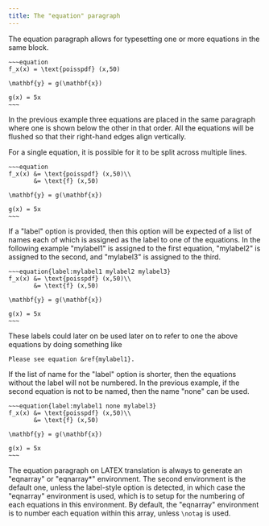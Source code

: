 ```yaml
---
title: The "equation" paragraph
---
```


The equation paragraph allows for typesetting one or more equations
in the same block. 

    ~~~equation
    f_x(x) = \text{poisspdf} (x,50)
    
    \mathbf{y} = g(\mathbf{x})
    
    g(x) = 5x
    ~~~

In the previous example three equations are placed in the same
paragraph where one is shown below the other in that order. 
All the equations will be flushed so that their right-hand edges
align vertically.

For a single equation, it is possible for it to be split across 
multiple lines. 

    ~~~equation
    f_x(x) &= \text{poisspdf} (x,50)\\
           &= \text{f} (x,50)
    
    \mathbf{y} = g(\mathbf{x})
    
    g(x) = 5x
    ~~~

If a "label" option is provided, then this option will be
expected of a list of names each of which is assigned as
the label to one of the equations. In the following example
"mylabel1" is assigned to the first equation, "mylabel2" 
is assigned to the second, and "mylabel3" is assigned to
the third.

    ~~~equation{label:mylabel1 mylabel2 mylabel3}
    f_x(x) &= \text{poisspdf} (x,50)\\
           &= \text{f} (x,50)
    
    \mathbf{y} = g(\mathbf{x})
    
    g(x) = 5x
    ~~~

These labels could later on be used later on to refer
to one the above equations by doing something like 

    Please see equation &ref{mylabel1}.

If the list of name for the "label" option is shorter, then
the equations without the label will not be numbered. In the previous
example, if the second equation is not to be named, then the 
name "none" can be used.

    ~~~equation{label:mylabel1 none mylabel3}
    f_x(x) &= \text{poisspdf} (x,50)\\
           &= \text{f} (x,50)
    
    \mathbf{y} = g(\mathbf{x})
    
    g(x) = 5x
    ~~~

The equation paragraph on LATEX translation is always to generate
an "eqnarray" or "eqnarray*" environment. The second environment is
the default one, unless the label-style option is detected,
in which case the "eqnarray" environment is used, which is to 
setup for the numbering of each equations in this environment.
By default, the "eqnarray" environment is to number each equation
within this array, unless ``\notag`` is used.

